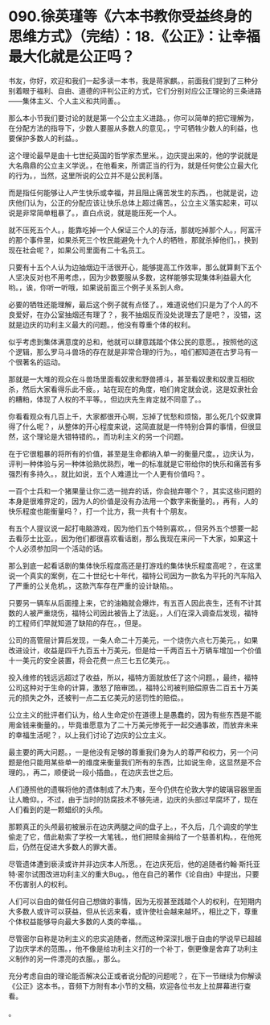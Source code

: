# 090.徐英瑾等《六本书教你受益终身的思维方式》（完结）：18.《公正》：让幸福最大化就是公正吗？

书友，你好，欢迎和我们一起多读一本书，我是蒋家麒。，前面我们提到了三种分别着眼于福利、自由、道德的评判公正的方式，它们分别对应公正理论的三条进路——集体主义、个人主义和共同善。。

那么本小节我们要讨论的就是第一个公立主义进路。，你可以简单的把它理解为，在分配方法的指导下，少数人要服从多数人的意见。，宁可牺牲少数人的利益，也要保护多数人的利益。。

这个理论最早是由十七世纪英国的哲学家杰里米。，边庆提出来的，他的学说就是大名鼎鼎的公立主义学说。，在他看来，所谓正当的行为，就是任何使公立最大化的行为。，当然，这里所说的公立并不是公民利落。

而是指任何能够让人产生快乐或幸福，并且阻止痛苦发生的东西。，也就是说，边庆他们认为，公正的分配应该让快乐总体上超过痛苦。，公立主义落实起来，可以说是非常简单粗暴了。，直白点说，就是能压死一个人。

就不压死五个人。，能靠吃掉一个人保证三个人的存活，那就吃掉那个人。，阿富汗的那个事件里，如果杀死三个牧民能避免十九个人的牺牲，那就杀掉他们。，换到现在社会呢？，如果公司里面有二十名员工。

只要有十五个人认为边抽烟边干活很开心，能够提高工作效率，那么就算剩下五个人坚决反对也不用考虑，，因为少数要服从多数，这样能够实现集体利益最大化哟。，诶，你听一听哦，如果说前面三个例子关系到人命。

必要的牺牲还能理解，最后这个例子就有点怪了。，难道说他们只是为了个人的不良爱好，在办公室抽烟还有理了？，我不抽烟反而没处说理去了是吧？，没错，这就是边庆的功利主义最大的问题。，他没有尊重个体的权利。

似乎考虑到集体满意度的总和，他就可以肆意践踏个体公民的意愿。，按照他的这个逻辑，那么罗马斗兽场的存在就是非常合理的行为。，咱们都知道在古罗马有一个很著名的运动。

那就是一大堆的观众在斗兽场里面看奴隶和野兽搏斗，甚至看奴隶和奴隶互相砍杀，然后大家看得乐此不疲。，站在现在的角度，咱们肯定就会说，这是奴隶社会的糟粕，体现了人权的不平等。，但边庆先生肯定就不同意了。。

你看看观众有几百上千，大家都很开心啊，忘掉了忧愁和烦恼，那么死几个奴隶算得了什么呢？，从整体的开心程度来说，这简直就是一件特别合算的事情，但很显然，这个理论是大错特错的。，而功利主义的另一个问题。

在于它很粗暴的将所有的价值，甚至是生命都纳入单一的衡量尺度。，边庆认为，评判一种体验与另一种体验熟优熟烈，唯一的标准就是它带给你的快乐和痛苦有多强烈有多持久。，就比如说，五个人难道比一个人更有价值吗？。

一百个士兵和一个猪果量让你二选一抛弃的话，你会抛弃哪个？，其实这些问题的本身是很难界定的，因为人的价值是没有办法用一个数字来衡量的。，再有，人的快乐程度也能衡量吗？，打一个比方，我一共有十个朋友。

有五个人提议说一起打电脑游戏，因为他们五个特别喜欢。，但另外五个想要一起去看莎士比亚。，因为他们都很喜欢看话剧，那么我现在来问一下大家，如果这十个人必须参加同一个活动的话。

那么到底一起看话剧的集体快乐程度高还是打游戏的集体快乐程度高呢？，在这里说一个真实的案例，在二十世纪七十年代，福特公司因为一款名为平托的汽车陷入了严重的公关危机。，这款汽车存在严重的设计缺陷。。

只要另一辆车从后面撞上来，它的油箱就会爆炸，有五百人因此丧生，还有不计其数的人被严重烧伤，福特公司因此被告上了法庭。，人们在深入调查后发现，福特的工程师们早就知道了缺陷的存在。，但是。

公司的高管层计算后发现，一条人命二十万美元，一个烧伤六点七万美元。，如果改进设计，收益是四千九百五十万美元，但是给一千两百五十万辆车增加一个价值十一美元的安全装置，将会花费一点三七五亿美元。。

投入维修的钱远远超过了收益，所以，福特方面就放任了这个问题。，最终，福特公司这种对于生命的计算，激怒了陪审团。，福特公司被判赔偿原告二百五十万美元的损失之外，还被判一点二五亿美元的惩罚性的赔偿。。

公立主义的批评者们认为，给人生命定价在道德上是愚蠢的，因为有些东西是不能用金钱来衡量的。，毕竟谁愿意为了二十万美元惨死于一起交通事故，而放弃未来的幸福生活呢？，以上我们讨论了边庆的公立主义。

最主要的两大问题。，一是他没有足够的尊重我们身为人的尊严和权力，另一个问题是他只能用某些单一的维度来衡量我们所有的东西，比如说生命，这显然是不合理的。，再二，顺便说一段小插曲。，在边庆去世之后。

人们遵照他的遗嘱将他的遗体制成了木乃夷，至今仍供在伦敦大学的玻璃容器里面让人瞻仰。，不过，由于当时的防腐技术不够先进，边庆的头部过早腐坏了，现在人们看到的是一颗蜡织的头颅。

那颗真正的头颅最初被展示在边庆两腿之间的盘子上。，不久后，几个调皮的学生偷走了它，借此勒索了学校一大笔钱。，他们把赎金捐给了一个慈善机构。，在他死后，仍然在促进大多数人的罪大善。

尽管遗体遭到亵渎或许并非边庆本人所愿。，在边庆死后，他的追随者约翰·斯托亚特·密尔试图改进功利主义的重大Bug。，他在自己的著作《论自由》中提出，只要不伤害别人的权利。

人们可以自由的做任何自己想做的事情，因为无视甚至践踏个人的权利，在短期内大多数人或许可以获益，但从长远来看，或许使社会越来越坏。，相比之下，尊重个体权益能够导向最大多数的人类的幸福。。

尽管密尔自称是功利主义的忠实追随者，然而这种深深扎根于自由的学说早已超越了边庆学术的范围。，他不像是给功利主义打的一个补丁，倒更像是舍弃了功利主义制作的另一件漂亮的衣服。，那么。

充分考虑自由的理论能否解决公正或者说分配的问题呢？，在下一节继续为你解读《公正》这本书。，音频下方附有本小节的文稿，欢迎各位书友上拉屏幕进行查看。

。